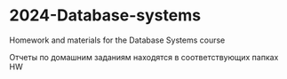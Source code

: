 # 2024-Database-systems
Homework and materials for the Database Systems course

Отчеты по домашним заданиям находятся в соответствующих папках HW